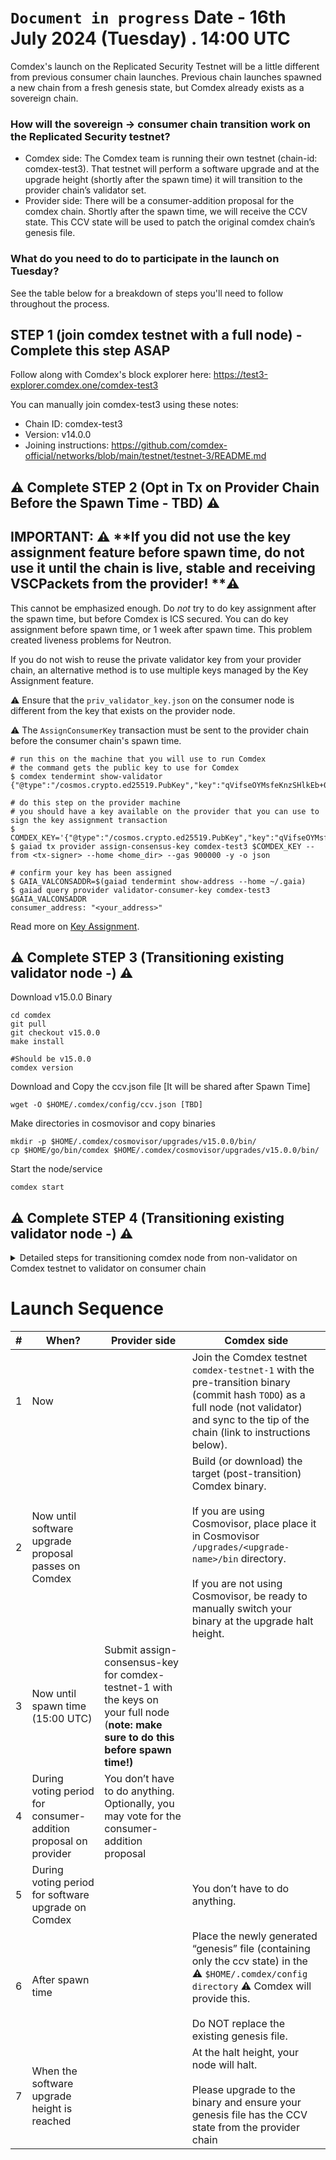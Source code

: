 # `Document in progress` Date - 16th July 2024 (Tuesday) . 14:00 UTC

Comdex's launch on the Replicated Security Testnet will be a little different from previous consumer chain launches. Previous chain launches spawned a new chain from a fresh genesis state, but Comdex already exists as a sovereign chain.

### How will the sovereign -> consumer chain transition work on the Replicated Security testnet?

* Comdex side: The Comdex team is running their own testnet (chain-id: comdex-test3). That testnet will perform a software upgrade and at the upgrade height (shortly after the spawn time) it will transition to the provider chain’s validator set.
* Provider side: There will be a consumer-addition proposal for the comdex chain. Shortly after the spawn time, we will receive the CCV state. This CCV state will be used to patch the original comdex chain’s genesis file.

### What do you need to do to participate in the launch on Tuesday?
See the table below for a breakdown of steps you'll need to follow throughout the process. 

## STEP 1 (join comdex testnet with a full node) - Complete this step ASAP
Follow along with Comdex's block explorer here: https://test3-explorer.comdex.one/comdex-test3

You can manually join comdex-test3 using these notes:
* Chain ID: comdex-test3
* Version: v14.0.0
* Joining instructions: https://github.com/comdex-official/networks/blob/main/testnet/testnet-3/README.md
 
## ⚠️  Complete STEP 2 (Opt in Tx on Provider Chain Before the Spawn Time - TBD) ⚠️

## IMPORTANT: ⚠️ **If you did not use the key assignment feature before spawn time, do not use it until the chain is live, stable and receiving VSCPackets from the provider! **⚠️

This cannot be emphasized enough. Do _not_ try to do key assignment after the spawn time, but before Comdex is ICS secured. You can do key assignment before spawn time, or 1 week after spawn time. This problem created liveness problems for Neutron.

If you do not wish to reuse the private validator key from your provider chain, an alternative method is to use multiple keys managed by the Key Assignment feature.

⚠️ Ensure that the `priv_validator_key.json` on the consumer node is different from the key that exists on the provider node.

⚠️ The `AssignConsumerKey` transaction must be sent to the provider chain before the consumer chain's spawn time.

	# run this on the machine that you will use to run Comdex
	# the command gets the public key to use for Comdex
	$ comdex tendermint show-validator
	{"@type":"/cosmos.crypto.ed25519.PubKey","key":"qVifseOYMsfeKnzSHlkEb+0ZZeuZrVPJ7sqMZJHAbBc="}
	
	# do this step on the provider machine
	# you should have a key available on the provider that you can use to sign the key assignment transaction
	$ COMDEX_KEY='{"@type":"/cosmos.crypto.ed25519.PubKey","key":"qVifseOYMsfeKnzSHlkEb+0ZZeuZrVPJ7sqMZJHAbBc="}'
	$ gaiad tx provider assign-consensus-key comdex-test3 $COMDEX_KEY --from <tx-signer> --home <home_dir> --gas 900000 -y -o json
	
	# confirm your key has been assigned
	$ GAIA_VALCONSADDR=$(gaiad tendermint show-address --home ~/.gaia)
	$ gaiad query provider validator-consumer-key comdex-test3 $GAIA_VALCONSADDR
	consumer_address: "<your_address>"


Read more on [Key Assignment](https://github.com/cosmos/interchain-security/blob/main/docs/docs/features/key-assignment.md). 



## ⚠️  Complete STEP 3 (Transitioning existing validator node -) ⚠️

Download v15.0.0 Binary
```shell
cd comdex
git pull
git checkout v15.0.0
make install

#Should be v15.0.0
comdex version
```

Download and Copy the ccv.json file [It will be shared after Spawn Time]
```shell
wget -O $HOME/.comdex/config/ccv.json [TBD]
```

Make directories in cosmovisor and copy binaries
```shell
mkdir -p $HOME/.comdex/cosmovisor/upgrades/v15.0.0/bin/
cp $HOME/go/bin/comdex $HOME/.comdex/cosmovisor/upgrades/v15.0.0/bin/
```

Start the node/service

```shell
comdex start
```


## ⚠️  Complete STEP 4 (Transitioning existing validator node -) ⚠️

<details><summary>Detailed steps for transitioning comdex node from non-validator on Comdex testnet to validator on consumer chain</summary>
<br>


Download v15.0.0 Binary
```shell
cd comdex
git pull
git checkout v15.0.0
make install

#Should be v15.0.0
comdex version
```

Make directories in cosmovisor and copy binaries
```
mkdir -p $HOME/.comdex/cosmovisor/upgrades/v15/bin/
cp $HOME/go/bin/comdex $HOME/.comdex/cosmovisor/upgrades/v15/bin/
```

Download new Sovereign genesis
```
mkdir -p $HOME/.comdex/config/
wget -O $HOME/.comdex/config/ccv.json 
```

Restart the Service
```
sudo service comdex restart && journalctl -u comdex -f -o cat
```

</details>

# Launch Sequence

| # | When? | Provider side | Comdex side |
| -- | --- | ----- | ---- |
| 1 | Now | | Join the Comdex testnet `comdex-testnet-1` with the pre-transition binary (commit hash `TODO`) as a full node (not validator) and sync to the tip of the chain (link to instructions below). |
| 2 | Now until software upgrade proposal passes on Comdex | | Build (or download) the target (post-transition) Comdex binary. <br><br>If you are using Cosmovisor, place place it in Cosmovisor `/upgrades/<upgrade-name>/bin` directory.<br><br>If you are not using Cosmovisor, be ready to manually switch your binary at the upgrade halt height. |
| 3 | Now until spawn time (15:00 UTC) | Submit assign-consensus-key for comdex-testnet-1 with the keys on your full node (**note: make sure to do this before spawn time!)** | |
| 4 | During voting period for  consumer-addition proposal on provider | You don’t have to do anything. Optionally, you may vote for the consumer-addition proposal | |
| 5 | During voting period for software upgrade on Comdex | | You don’t have to do anything. |
| 6 | After spawn time | | Place the newly generated “genesis” file (containing only the ccv state) in the ⚠️ `$HOME/.comdex/config directory` ⚠️ Comdex will provide this.<br><br>Do NOT replace the existing genesis file. |
| 7 | When the software upgrade height is reached | | At the halt height, your node will halt.<br><br>Please upgrade to the  binary and ensure your genesis file has the CCV state from the provider chain |
